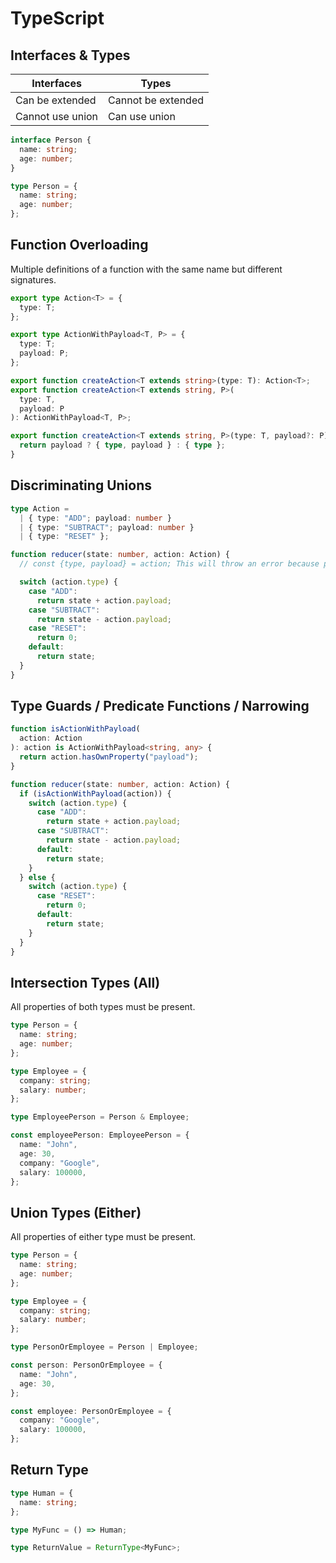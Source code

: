 # TypeScript

## Interfaces & Types

| Interfaces       | Types              |
| ---------------- | ------------------ |
| Can be extended  | Cannot be extended |
| Cannot use union | Can use union      |

```ts
interface Person {
  name: string;
  age: number;
}

type Person = {
  name: string;
  age: number;
};
```

## Function Overloading

Multiple definitions of a function with the same name but different signatures.

```ts
export type Action<T> = {
  type: T;
};

export type ActionWithPayload<T, P> = {
  type: T;
  payload: P;
};

export function createAction<T extends string>(type: T): Action<T>;
export function createAction<T extends string, P>(
  type: T,
  payload: P
): ActionWithPayload<T, P>;

export function createAction<T extends string, P>(type: T, payload?: P) {
  return payload ? { type, payload } : { type };
}
```

## Discriminating Unions

```ts
type Action =
  | { type: "ADD"; payload: number }
  | { type: "SUBTRACT"; payload: number }
  | { type: "RESET" };

function reducer(state: number, action: Action) {
  // const {type, payload} = action; This will throw an error because payload is not defined for RESET

  switch (action.type) {
    case "ADD":
      return state + action.payload;
    case "SUBTRACT":
      return state - action.payload;
    case "RESET":
      return 0;
    default:
      return state;
  }
}
```

## Type Guards / Predicate Functions / Narrowing

```ts
function isActionWithPayload(
  action: Action
): action is ActionWithPayload<string, any> {
  return action.hasOwnProperty("payload");
}

function reducer(state: number, action: Action) {
  if (isActionWithPayload(action)) {
    switch (action.type) {
      case "ADD":
        return state + action.payload;
      case "SUBTRACT":
        return state - action.payload;
      default:
        return state;
    }
  } else {
    switch (action.type) {
      case "RESET":
        return 0;
      default:
        return state;
    }
  }
}
```

## Intersection Types (All)

All properties of both types must be present.

```ts
type Person = {
  name: string;
  age: number;
};

type Employee = {
  company: string;
  salary: number;
};

type EmployeePerson = Person & Employee;

const employeePerson: EmployeePerson = {
  name: "John",
  age: 30,
  company: "Google",
  salary: 100000,
};
```

## Union Types (Either)

All properties of either type must be present.

```ts
type Person = {
  name: string;
  age: number;
};

type Employee = {
  company: string;
  salary: number;
};

type PersonOrEmployee = Person | Employee;

const person: PersonOrEmployee = {
  name: "John",
  age: 30,
};

const employee: PersonOrEmployee = {
  company: "Google",
  salary: 100000,
};
```

## Return Type

```ts
type Human = {
  name: string;
};

type MyFunc = () => Human;

type ReturnValue = ReturnType<MyFunc>;
```
